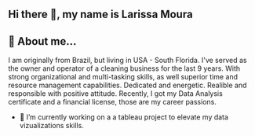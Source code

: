 ## Hi there 👋, my name is Larissa Moura

## :woman: About me...

I am originally from Brazil, but living in USA - South Florida. I've served as the owner and operator of a cleaning business for the last 9 years. With strong organizational and multi-tasking skills, as well superior time and resource management capabilities. Dedicated and energetic. Realible and responsible with positive attitude. Recently, I got my Data Analysis certificate and a financial license, those are my career passions. 

- 🔭 I’m currently working on a a tableau project to elevate my data vizualizations skills.
<!--
**larissarmourap/Larissarmourap** is a ✨ _special_ ✨ repository because its `README.md` (this file) appears on your GitHub profile.

Here are some ideas to get you started:

- 🔭 I’m currently working on a a tableau project to elevate my data vizualizations skills.
- 🌱 I’m currently learning
- 👯 I’m looking to collaborate on ...
- 🤔 I’m looking for help with ...
- 💬 Ask me about ...
- 📫 How to reach me: ...
- 😄 Pronouns: ...
- ⚡ Fun fact: ...
-->
